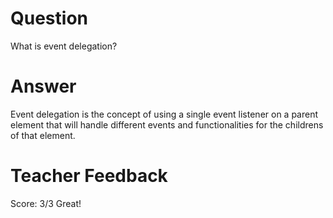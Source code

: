 # Question

What is event delegation?

# Answer

Event delegation is the concept of using a single event listener on a parent element that will handle different events and functionalities for the childrens of that element.

# Teacher Feedback

Score: 3/3
Great!
